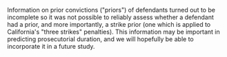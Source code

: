 Information on prior convictions ("priors") of defendants turned out to be incomplete so it was not possible to reliably assess whether a defendant had a prior, and more importantly, a strike prior (one which is applied to California's "three strikes" penalties). This information may be important in predicting prosecutorial duration, and we will hopefully be able to incorporate it in a future study.